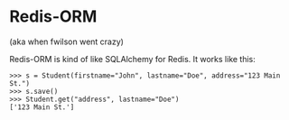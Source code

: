 Redis-ORM
===

(aka when fwilson went crazy)

Redis-ORM is kind of like SQLAlchemy for Redis. It works like this:
```
>>> s = Student(firstname="John", lastname="Doe", address="123 Main St.")
>>> s.save()
>>> Student.get("address", lastname="Doe")
['123 Main St.']
```
